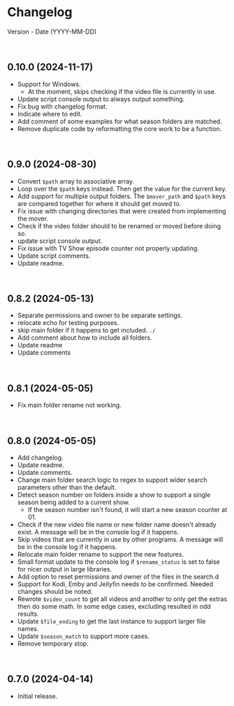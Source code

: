 # Changelog

Version - Date (YYYY-MM-DD)

<br>

## 0.10.0 (2024-11-17)
- Support for Windows.
  - At the moment, skips checking if the video file is currently in use.
- Update script console output to always output something.
- Fix bug with changelog format.
- Indicate where to edit.
- Add comment of some examples for what season folders are matched.
- Remove duplicate code by reformatting the core work to be a function.

<br>

## 0.9.0 (2024-08-30)
- Convert `$path` array to associative array.
- Loop over the `$path` keys instead. Then get the value for the current key.
- Add support for multiple output folders. The `$mover_path` and `$path` keys are compared together for where it should get moved to.
- Fix issue with changing directories that were created from implementing the mover.
- Check if the video folder should to be renamed or moved before doing so.
- update script console output.
- Fix issue with TV Show episode counter not properly updating.
- Update script comments.
- Update readme.

<br>

## 0.8.2 (2024-05-13)
- Separate permissions and owner to be separate settings.
- relocate echo for testing purposes.
- skip main folder if it happens to get included. `./`
- Add comment about how to include all folders.
- Update readme
- Update comments

<br>

## 0.8.1 (2024-05-05)
- Fix main folder rename not working.

<br>

## 0.8.0 (2024-05-05)
- Add changelog.
- Update readme.
- Update comments.
- Change main folder search logic to regex to support wider search parameters other than the default.
- Detect season number on folders inside a show to support a single season being added to a current show.
  - If the season number isn't found, it will start a new season counter at 01.
- Check if the new video file name or new folder name doesn't already exist. A message will be in the console log if it happens.
- Skip videos that are currently in use by other programs. A message will be in the console log if it happens.
- Relocate main folder rename to support the new features.
- Small format update to the console log if `$rename_status` is set to false for nicer output in large libraries.
- Add option to reset permissions and owner of the files in the search.d
- Support for Kodi, Emby and Jellyfin needs to be confirmed. Needed changes should be noted.
- Rewrote `$video_count` to get all videos and another to only get the extras then do some math. In some edge cases, excluding resulted in odd results.
- Update `$file_ending` to get the last instance to support larger file names.
- Update `$season_match` to support more cases.
- Remove temporary stop.

<br>

## 0.7.0 (2024-04-14)
- Initial release.